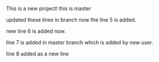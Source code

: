 This is a new project!
this is master

updated these lines in branch
now the line 5 is added.

new line 6 is added now.


line 7 is added in master branch which is added by new user.


line 8 added as a new line
